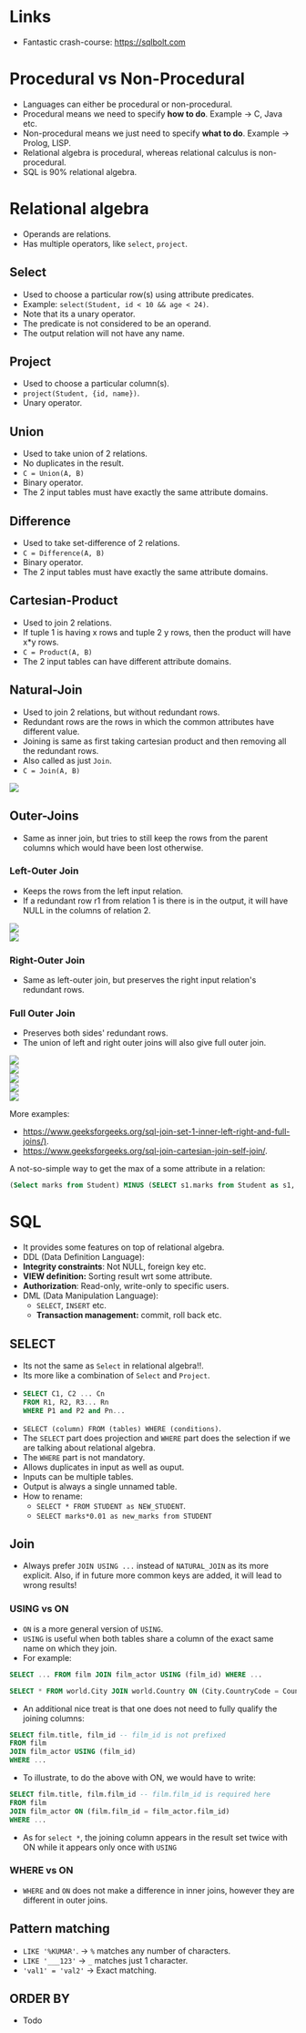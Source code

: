 # Links
- Fantastic crash-course: https://sqlbolt.com

# Procedural vs Non-Procedural
- Languages can either be procedural or non-procedural.
- Procedural means we need to specify **how to do**. Example -> C, Java etc.
- Non-procedural means we just need to specify **what to do**. Example -> Prolog, LISP.
- Relational algebra is procedural, whereas relational calculus is non-procedural.
- SQL is 90% relational algebra.

# Relational algebra

- Operands are relations.
- Has multiple operators, like `select`, `project`.

## Select
- Used to choose a particular row(s) using attribute predicates.
- Example: `select(Student, id < 10 && age < 24)`.
- Note that its a unary operator.
- The predicate is not considered to be an operand.
- The output relation will not have any name.


## Project
- Used to choose a particular column(s).
- `project(Student, {id, name})`.
- Unary operator.

## Union
- Used to take union of 2 relations.
- No duplicates in the result.
- `C = Union(A, B)`
- Binary operator.
- The 2 input tables must have exactly the same attribute domains.

## Difference
- Used to take set-difference of 2 relations.
- `C = Difference(A, B)`
- Binary operator.
- The 2 input tables must have exactly the same attribute domains.

## Cartesian-Product
- Used to join 2 relations.
- If tuple 1 is having x rows and tuple 2 y rows, then the product will have x*y rows.
- `C = Product(A, B)`
- The 2 input tables can have different attribute domains.

## Natural-Join
- Used to join 2 relations, but without redundant rows.
- Redundant rows are the rows in which the common attributes have different value.
- Joining is same as first taking cartesian product and then removing all the redundant rows.
- Also called as just `Join`.
- `C = Join(A, B)`

![](assets/product-vs-join.jpg)  

## Outer-Joins
- Same as inner join, but tries to still keep the rows from the parent columns which would have been lost otherwise.
### Left-Outer Join
- Keeps the rows from the left input relation.
- If a redundant row r1 from relation 1 is there is in the output, it will have NULL in the columns of relation 2.

![](assets/left-outer-join.png)  
![](assets/left-outer-join2.png)  

### Right-Outer Join
- Same as left-outer join, but preserves the right input relation's redundant rows.

### Full Outer Join
- Preserves both sides' redundant rows.
- The union of left and right outer joins will also give full outer join.

![](assets/joins.jpg)  
![](assets/full-outer-join.png)  
![](assets/full-outer-join2.png)  
![](assets/full-outer-join3.png)  
![](assets/outer-joins.png)  

More examples:
 - <https://www.geeksforgeeks.org/sql-join-set-1-inner-left-right-and-full-joins/)>.
 - <https://www.geeksforgeeks.org/sql-join-cartesian-join-self-join/>.

A not-so-simple way to get the max of a some attribute in a relation:
```sql
(Select marks from Student) MINUS (SELECT s1.marks from Student as s1, Student as s2 where s1.marks < s2.marks)
```


# SQL

- It provides some features on top of relational algebra.
- DDL (Data Definition Language):
 - **Integrity constraints**: Not NULL, foreign key etc.
 - **VIEW definition:** Sorting result wrt some attribute.
 - **Authorization**: Read-only, write-only to specific users.
- DML (Data Manipulation Language):
  - `SELECT`, `INSERT` etc.
  - **Transaction management:** commit, roll back etc.

## SELECT

- Its not the same as `Select` in relational algebra!!.
- Its more like a combination of `Select` and `Project`.
- ```sql
  SELECT C1, C2 ... Cn
  FROM R1, R2, R3... Rn
  WHERE P1 and P2 and Pn...
   ```
- `SELECT (column) FROM (tables) WHERE (conditions)`.
- The `SELECT` part does projection and `WHERE` part does the selection if we are talking about relational algebra.
- The `WHERE` part is not mandatory.
- Allows duplicates in input as well as ouput.
- Inputs can be multiple tables.
- Output is always a single unnamed table.
- How to rename:
  - `SELECT * FROM STUDENT as NEW_STUDENT`.
  - `SELECT marks*0.01 as new_marks from STUDENT`

## Join
- Always prefer `JOIN USING ...` instead of `NATURAL_JOIN` as its more explicit. Also, if in future more common keys are added, it will lead to wrong results!

### USING vs ON
- `ON` is a more general version of `USING`.
- `USING` is useful when both tables share a column of the exact same name on which they join.
- For example:
```sql
SELECT ... FROM film JOIN film_actor USING (film_id) WHERE ...
```

```sql
SELECT * FROM world.City JOIN world.Country ON (City.CountryCode = Country.Code) WHERE ...
```
- An additional nice treat is that one does not need to fully qualify the joining columns:
```sql
SELECT film.title, film_id -- film_id is not prefixed
FROM film
JOIN film_actor USING (film_id)
WHERE ...
```
- To illustrate, to do the above with ON, we would have to write:
```sql
SELECT film.title, film.film_id -- film.film_id is required here
FROM film
JOIN film_actor ON (film.film_id = film_actor.film_id)
WHERE ...
```
- As for `select *`, the joining column appears in the result set twice with ON while it appears only once with `USING`

### WHERE vs ON
- `WHERE` and `ON` does not make a difference in inner joins, however they are different in outer joins.

## Pattern matching
- `LIKE '%KUMAR'`. -> `%` matches any number of characters.
- `LIKE '___123'` -> `_` matches just 1 character.
- `'val1' = 'val2'` -> Exact matching.

## ORDER BY
- Todo